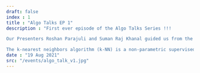 ```yaml
---
draft: false
index : 1
title : "Algo Talks EP 1"
description : "First ever episode of the Algo Talks Series !!!

Our Presenters Roshan Parajuli and Suman Raj Khanal guided us from the theoretical basics to the practical implementations of the k-NN algorithms. 

The k-nearest neighbors algorithm (k-NN) is a non-parametric supervised learning method for classification and regression. Also, the output varies on the basis of whether k-NN is used for regression or classification."
date : "19 Aug 2021"
src: "/events/algo_talk_v1.jpg"
---
```

